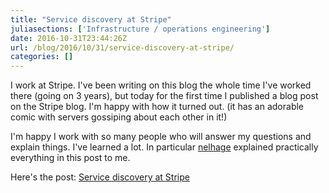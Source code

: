 ```yaml
---
title: "Service discovery at Stripe"
juliasections: ['Infrastructure / operations engineering']
date: 2016-10-31T23:44:26Z
url: /blog/2016/10/31/service-discovery-at-stripe/
categories: []
---
```


I work at Stripe. I've been writing on this blog the whole time I've worked there
(going on 3 years), but today for the first time I published a blog
post on the Stripe blog. I'm happy with how it turned out. (it has an
adorable comic with servers gossiping about each other in it!)

I'm happy I work with so many people who will answer my questions and
explain things. I've learned a lot.
In particular [nelhage](https://twitter.com/nelhage) explained practically everything
in this post to me.

Here's the post: [Service discovery at Stripe](https://stripe.com/blog/service-discovery-at-stripe)
